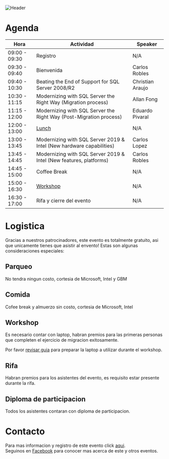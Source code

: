 ![Header](images/header.jpg)

# Agenda


Hora | Actividad | Speaker
--- | --- | --- 
09:00 - 09:30 | Registro | N/A
09:30 - 09:40 | Bienvenida | Carlos Robles
09:40 - 10:30 | Beating the End of Support for SQL Server 2008/R2 | Christian Araujo
10:30 - 11:15 | Modernizing with SQL Server the Right Way (Migration process) | Allan Fong
11:15 - 12:00 | Modernizing with SQL Server the Right Way (Post-Migration process) | Eduardo Pivaral
12:00 - 13:00 | [Lunch](#Comida) | N/A
13:00 - 13:45 | Modernizing with SQL Server 2019 & Intel (New hardware capabilities) | Carlos Lopez
13:45 - 14:45 | Modernizing with SQL Server 2019 & Intel (New features, platforms) | Carlos Robles
14:45 - 15:00 | Coffee Break | N/A
15:00 - 16:30 | [Workshop](#Workshop) | N/A
16:30 - 17:00 | Rifa y cierre del evento | N/A


# Logistica

Gracias a nuestros patrocinadores, este evento es totalmente gratuito, asi que unicamente tienes que asistir al envento!
Estas son algunas consideraciones especiales:

## Parqueo
No tendra ningun costo, cortesia de Microsoft, Intel y GBM

## Comida
Cofee break y almuerzo sin costo, cortesia de Microsoft, Intel

## Workshop
Es necesario contar con laptop, habran premios para las primeras personas que completen el ejercicio de migracion exitosamente.

Por favor [revisar guia](Workshop.md) para preparar la laptop a utilizar durante el workshop.

## Rifa
Habran premios para los asistentes del evento, es requisito estar presente durante la rifa.

## Diploma de participacion
Todos los asistentes contaran con diploma de participacion.

# Contacto
Para mas informacion y registro de este evento click [aqui](https://www.eventbrite.ca/e/modern-migration-tour-2019-guatemala-tickets-61944098466).  
Seguinos en [Facebook](https://www.facebook.com/groups/gtssug/) para conocer mas acerca de este y otros eventos.
